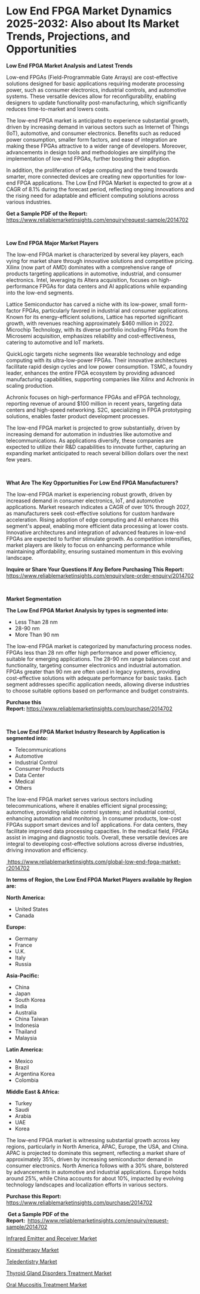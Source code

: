 <p><h1>Low End FPGA Market Dynamics 2025-2032: Also about Its Market Trends, Projections, and Opportunities</h1></p><p><strong>Low End FPGA Market Analysis and Latest Trends</strong></p>
<p><p>Low-end FPGAs (Field-Programmable Gate Arrays) are cost-effective solutions designed for basic applications requiring moderate processing power, such as consumer electronics, industrial controls, and automotive systems. These versatile devices allow for reconfigurability, enabling designers to update functionality post-manufacturing, which significantly reduces time-to-market and lowers costs.</p><p>The low-end FPGA market is anticipated to experience substantial growth, driven by increasing demand in various sectors such as Internet of Things (IoT), automotive, and consumer electronics. Benefits such as reduced power consumption, smaller form factors, and ease of integration are making these FPGAs attractive to a wider range of developers. Moreover, advancements in design tools and methodologies are simplifying the implementation of low-end FPGAs, further boosting their adoption.</p><p>In addition, the proliferation of edge computing and the trend towards smarter, more connected devices are creating new opportunities for low-end FPGA applications. The Low End FPGA Market is expected to grow at a CAGR of 8.1% during the forecast period, reflecting ongoing innovations and the rising need for adaptable and efficient computing solutions across various industries.</p></p>
<p><strong>Get a Sample PDF of the Report:&nbsp;</strong> <a href="https://www.reliablemarketinsights.com/enquiry/request-sample/2014702?utm_campaign=2956&utm_medium=2&utm_source=Github&utm_content=ia&utm_term=06042025&utm_id=low-end-fpga">https://www.reliablemarketinsights.com/enquiry/request-sample/2014702</a></p>
<p>&nbsp;</p>
<p><strong>Low End FPGA Major Market Players</strong></p>
<p><p>The low-end FPGA market is characterized by several key players, each vying for market share through innovative solutions and competitive pricing. Xilinx (now part of AMD) dominates with a comprehensive range of products targeting applications in automotive, industrial, and consumer electronics. Intel, leveraging its Altera acquisition, focuses on high-performance FPGAs for data centers and AI applications while expanding into the low-end segments.</p><p>Lattice Semiconductor has carved a niche with its low-power, small form-factor FPGAs, particularly favored in industrial and consumer applications. Known for its energy-efficient solutions, Lattice has reported significant growth, with revenues reaching approximately $460 million in 2022. Microchip Technology, with its diverse portfolio including FPGAs from the Microsemi acquisition, emphasizes reliability and cost-effectiveness, catering to automotive and IoT markets.</p><p>QuickLogic targets niche segments like wearable technology and edge computing with its ultra-low-power FPGAs. Their innovative architectures facilitate rapid design cycles and low power consumption. TSMC, a foundry leader, enhances the entire FPGA ecosystem by providing advanced manufacturing capabilities, supporting companies like Xilinx and Achronix in scaling production.</p><p>Achronix focuses on high-performance FPGAs and eFPGA technology, reporting revenue of around $100 million in recent years, targeting data centers and high-speed networking. S2C, specializing in FPGA prototyping solutions, enables faster product development processes.</p><p>The low-end FPGA market is projected to grow substantially, driven by increasing demand for automation in industries like automotive and telecommunications. As applications diversify, these companies are expected to utilize their R&D capabilities to innovate further, capturing an expanding market anticipated to reach several billion dollars over the next few years.</p></p>
<p>&nbsp;</p>
<p><strong>What Are The Key Opportunities For Low End FPGA Manufacturers?</strong></p>
<p><p>The low-end FPGA market is experiencing robust growth, driven by increased demand in consumer electronics, IoT, and automotive applications. Market research indicates a CAGR of over 10% through 2027, as manufacturers seek cost-effective solutions for custom hardware acceleration. Rising adoption of edge computing and AI enhances this segment's appeal, enabling more efficient data processing at lower costs. Innovative architectures and integration of advanced features in low-end FPGAs are expected to further stimulate growth. As competition intensifies, market players are likely to focus on enhancing performance while maintaining affordability, ensuring sustained momentum in this evolving landscape.</p></p>
<p><strong>Inquire or Share Your Questions If Any Before Purchasing This Report:</strong> <a href="https://www.reliablemarketinsights.com/enquiry/pre-order-enquiry/2014702?utm_campaign=2956&utm_medium=2&utm_source=Github&utm_content=ia&utm_term=06042025&utm_id=low-end-fpga">https://www.reliablemarketinsights.com/enquiry/pre-order-enquiry/2014702</a></p>
<p>&nbsp;</p>
<p><strong>Market Segmentation</strong></p>
<p><strong>The Low End FPGA Market Analysis by types is segmented into:</strong></p>
<p><ul><li>Less Than 28 nm</li><li>28-90 nm</li><li>More Than 90 nm</li></ul></p>
<p><p>The low-end FPGA market is categorized by manufacturing process nodes. FPGAs less than 28 nm offer high performance and power efficiency, suitable for emerging applications. The 28-90 nm range balances cost and functionality, targeting consumer electronics and industrial automation. FPGAs greater than 90 nm are often used in legacy systems, providing cost-effective solutions with adequate performance for basic tasks. Each segment addresses specific application needs, allowing diverse industries to choose suitable options based on performance and budget constraints.</p></p>
<p><strong>Purchase this Report:&nbsp;</strong><a href="https://www.reliablemarketinsights.com/purchase/2014702?utm_campaign=2956&utm_medium=2&utm_source=Github&utm_content=ia&utm_term=06042025&utm_id=low-end-fpga">https://www.reliablemarketinsights.com/purchase/2014702</a></p>
<p>&nbsp;</p>
<p><strong>The Low End FPGA Market Industry Research by Application is segmented into:</strong></p>
<p><ul><li>Telecommunications</li><li>Automotive</li><li>Industrial Control</li><li>Consumer Products</li><li>Data Center</li><li>Medical</li><li>Others</li></ul></p>
<p><p>The low-end FPGA market serves various sectors including telecommunications, where it enables efficient signal processing; automotive, providing reliable control systems; and industrial control, enhancing automation and monitoring. In consumer products, low-cost FPGAs support smart devices and IoT applications. For data centers, they facilitate improved data processing capacities. In the medical field, FPGAs assist in imaging and diagnostic tools. Overall, these versatile devices are integral to developing cost-effective solutions across diverse industries, driving innovation and efficiency.</p></p>
<p><a href="https://www.reliablemarketinsights.com/global-low-end-fpga-market-r2014702?utm_campaign=2956&utm_medium=2&utm_source=Github&utm_content=ia&utm_term=06042025&utm_id=low-end-fpga">&nbsp;https://www.reliablemarketinsights.com/global-low-end-fpga-market-r2014702</a></p>
<p><strong>In terms of Region, the Low End FPGA Market Players available by Region are:</strong></p>
<p>
    <p> <strong> North America: </strong>
        <ul>
            <li>United States</li>
            <li>Canada</li>
        </ul>
        </p> 
    <p> <strong> Europe: </strong>
        <ul>
            <li>Germany</li>
            <li>France</li>
            <li>U.K.</li>
            <li>Italy</li>
            <li>Russia</li>
        </ul>
        </p> 
    <p> <strong> Asia-Pacific: </strong>
        <ul>
            <li>China</li>
            <li>Japan</li>
            <li>South Korea</li>
            <li>India</li>
            <li>Australia</li>
            <li>China Taiwan</li>
            <li>Indonesia</li>
            <li>Thailand</li>
            <li>Malaysia</li>
        </ul>
        </p> 
    <p> <strong> Latin America: </strong>
        <ul>
            <li>Mexico</li>
            <li>Brazil</li>
            <li>Argentina Korea</li>
            <li>Colombia</li>
        </ul>
        </p> 
    <p> <strong> Middle East & Africa: </strong>
        <ul>
            <li>Turkey</li>
            <li>Saudi</li>
            <li>Arabia</li>
            <li>UAE</li>
            <li>Korea</li>
        </ul>
    </p>
    </p>
<p><p>The low-end FPGA market is witnessing substantial growth across key regions, particularly in North America, APAC, Europe, the USA, and China. APAC is projected to dominate this segment, reflecting a market share of approximately 35%, driven by increasing semiconductor demand in consumer electronics. North America follows with a 30% share, bolstered by advancements in automotive and industrial applications. Europe holds around 25%, while China accounts for about 10%, impacted by evolving technology landscapes and localization efforts in various sectors.</p></p>
<p><strong>Purchase this Report: </strong><a href="https://www.reliablemarketinsights.com/purchase/2014702?utm_campaign=2956&utm_medium=2&utm_source=Github&utm_content=ia&utm_term=06042025&utm_id=low-end-fpga">https://www.reliablemarketinsights.com/purchase/2014702</a></p>
<p>&nbsp;<strong>Get a Sample PDF of the Report:&nbsp;&nbsp;</strong><a href="https://www.reliablemarketinsights.com/enquiry/request-sample/2014702?utm_campaign=2956&utm_medium=2&utm_source=Github&utm_content=ia&utm_term=06042025&utm_id=low-end-fpga">https://www.reliablemarketinsights.com/enquiry/request-sample/2014702</a></p>
<p><strong></strong></p>
<p><p><a href="https://github.com/lizonbochil23/Market-Research-Report-List-1/blob/main/infrared-emitter-and-receiver-market.md?utm_campaign=2956&utm_medium=2&utm_source=Github&utm_content=ia&utm_term=06042025&utm_id=low-end-fpga">Infrared Emitter and Receiver Market</a></p><p><a href="https://www.linkedin.com/pulse/insights-kinesitherapy-industry-market-financial-status-size-izvoc?utm_campaign=2956&utm_medium=2&utm_source=Github&utm_content=ia&utm_term=06042025&utm_id=low-end-fpga">Kinesitherapy Market</a></p><p><a href="https://www.linkedin.com/pulse/teledentistry-market-report-forward-looking-perspective-2jayc?utm_campaign=2956&utm_medium=2&utm_source=Github&utm_content=ia&utm_term=06042025&utm_id=low-end-fpga">Teledentistry Market</a></p><p><a href="https://www.linkedin.com/pulse/thyroid-gland-disorders-treatment-market-overview-regional-x0gqc?utm_campaign=2956&utm_medium=2&utm_source=Github&utm_content=ia&utm_term=06042025&utm_id=low-end-fpga">Thyroid Gland Disorders Treatment Market</a></p><p><a href="https://www.linkedin.com/pulse/in-depth-oral-mucositis-treatment-market-review-size-share-106cagr-3r87c?utm_campaign=2956&utm_medium=2&utm_source=Github&utm_content=ia&utm_term=06042025&utm_id=low-end-fpga">Oral Mucositis Treatment Market</a></p></p>